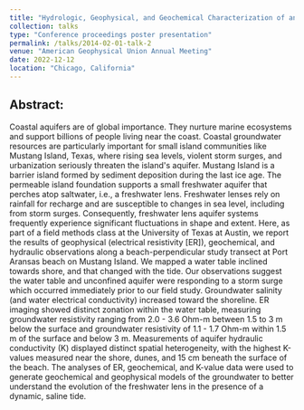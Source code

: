 ```yaml
---
title: "Hydrologic, Geophysical, and Geochemical Characterization of an Aquifer along the Beach of a Barrier Island"
collection: talks
type: "Conference proceedings poster presentation"
permalink: /talks/2014-02-01-talk-2
venue: "American Geophysical Union Annual Meeting"
date: 2022-12-12
location: "Chicago, California"
---
```


## Abstract: 
Coastal aquifers are of global importance. They nurture marine ecosystems and support billions of people living near the coast. Coastal groundwater resources are particularly important for small island communities like Mustang Island, Texas, where rising sea levels, violent storm surges, and urbanization seriously threaten the island's aquifer. Mustang Island is a barrier island formed by sediment deposition during the last ice age. The permeable island foundation supports a small freshwater aquifer that perches atop saltwater, i.e., a freshwater lens. Freshwater lenses rely on rainfall for recharge and are susceptible to changes in sea level, including from storm surges. Consequently, freshwater lens aquifer systems frequently experience significant fluctuations in shape and extent. Here, as part of a field methods class at the University of Texas at Austin, we report the results of geophysical (electrical resistivity [ER]), geochemical, and hydraulic observations along a beach-perpendicular study transect at Port Aransas beach on Mustang Island. We mapped a water table inclined towards shore, and that changed with the tide. Our observations suggest the water table and unconfined aquifer were responding to a storm surge which occurred immediately prior to our field study. Groundwater salinity (and water electrical conductivity) increased toward the shoreline. ER imaging showed distinct zonation within the water table, measuring groundwater resistivity ranging from 2.0 - 3.6 Ohm-m between 1.5 to 3 m below the surface and groundwater resistivity of 1.1 - 1.7 Ohm-m within 1.5 m of the surface and below 3 m. Measurements of aquifer hydraulic conductivity (K) displayed distinct spatial heterogeneity, with the highest K-values measured near the shore, dunes, and 15 cm beneath the surface of the beach. The analyses of ER, geochemical, and K-value data were used to generate geochemical and geophysical models of the groundwater to better understand the evolution of the freshwater lens in the presence of a dynamic, saline tide.

